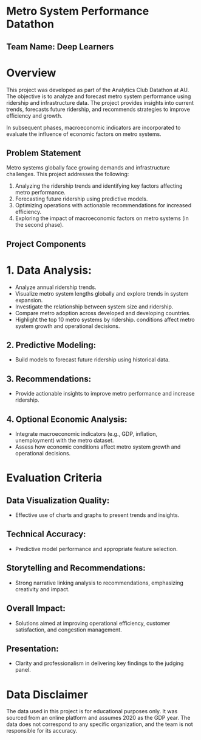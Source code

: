 # Metro System Performance Datathon

## Team Name: Deep Learners

# Overview

This project was developed as part of the Analytics Club Datathon at AU. The objective is to analyze and forecast metro system performance using ridership and infrastructure data. The project provides insights into current trends, forecasts future ridership, and recommends strategies to improve efficiency and growth.

In subsequent phases, macroeconomic indicators are incorporated to evaluate the influence of economic factors on metro systems.

## Problem Statement

Metro systems globally face growing demands and infrastructure challenges. This project addresses the following:

1. Analyzing the ridership trends and identifying key factors affecting metro performance.
2. Forecasting future ridership using predictive models.
3. Optimizing operations with actionable recommendations for increased efficiency.
4. Exploring the impact of macroeconomic factors on metro systems (in the second phase).

## Project Components

# 1. Data Analysis:
- Analyze annual ridership trends.
- Visualize metro system lengths globally and explore trends in system expansion.
- Investigate the relationship between system size and ridership.
- Compare metro adoption across developed and developing countries.
- Highlight the top 10 metro systems by ridership. conditions affect metro system growth and operational decisions.

## 2. Predictive Modeling:
- Build models to forecast future ridership using historical data.

## 3. Recommendations:
- Provide actionable insights to improve metro performance and increase ridership.

## 4. Optional Economic Analysis:
- Integrate macroeconomic indicators (e.g., GDP, inflation, unemployment) with the metro dataset.
- Assess how economic conditions affect metro system growth and operational decisions.

# Evaluation Criteria

## Data Visualization Quality:
- Effective use of charts and graphs to present trends and insights.

## Technical Accuracy:
- Predictive model performance and appropriate feature selection.

## Storytelling and Recommendations:
- Strong narrative linking analysis to recommendations, emphasizing creativity and impact.

## Overall Impact:
- Solutions aimed at improving operational efficiency, customer satisfaction, and congestion management.

## Presentation:
- Clarity and professionalism in delivering key findings to the judging panel.

# Data Disclaimer

The data used in this project is for educational purposes only. It was sourced from an online platform and assumes 2020 as the GDP year. The data does not correspond to any specific organization, and the team is not responsible for its accuracy.
